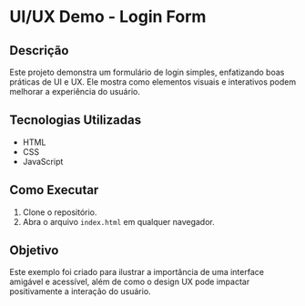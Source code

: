 # UI/UX Demo - Login Form

## Descrição
Este projeto demonstra um formulário de login simples, enfatizando boas práticas de UI e UX. Ele mostra como elementos visuais e interativos podem melhorar a experiência do usuário.

## Tecnologias Utilizadas
- HTML
- CSS
- JavaScript

## Como Executar
1. Clone o repositório.
2. Abra o arquivo `index.html` em qualquer navegador.
   
## Objetivo
Este exemplo foi criado para ilustrar a importância de uma interface amigável e acessível, além de como o design UX pode impactar positivamente a interação do usuário.

